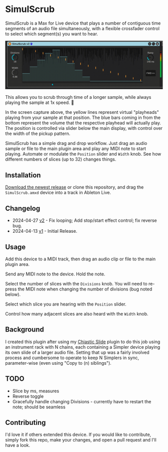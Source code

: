 # SimulScrub

SimulScrub is a Max for Live device that plays a number of contiguous time segments of an audio file simultaneously, with a flexible crossfader control to select which segment(s) you want to hear.

[![How it Looks](images/device.gif)](https://www.youtube.com/watch?v=574H1rq7Tkg)

This allows you to scrub through time of a longer sample, while always playing the sample at 1x speed. 🤯

In the screen capture above, the yellow lines represent virtual "playheads" playing from your sample at that position. The blue bars coming in from the bottom represent the volume that the respective playhead will actually play. The position is controlled via slider below the main display, with control over the width of the pickup pattern.

SimulScrub has a simple drag and drop workflow. Just drag an audio sample or file to the main plugin area and play any MIDI note to start playing. Automate or modulate the `Position` slider and `Width` knob. See how different numbers of slices (up to 32) changes things.

## Installation

[Download the newest release](https://github.com/zsteinkamp/m4l-SimulScrub/releases) or clone this repository, and drag the `SimulScrub.amxd` device into a track in Ableton Live.

## Changelog

- 2024-04-27 [v2](https://github.com/zsteinkamp/m4l-SimulScrub/releases/download/v2/SimulScrub-v2.amxd) - Fix looping; Add stop/start effect control; fix reverse bug.
- 2024-04-13 [v1](https://github.com/zsteinkamp/m4l-SimulScrub/releases/download/v1/SimulScrub-v1.amxd) - Initial Release.

## Usage

Add this device to a MIDI track, then drag an audio clip or file to the main plugin area.

Send any MIDI note to the device. Hold the note.

Select the number of slices with the `Divisions` knob. You will need to re-press the MIDI note when changing the number of divisions (bug noted below).

Select which slice you are hearing with the `Position` slider.

Control how many adjacent slices are also heard with the `Width` knob.

## Background

I created this plugin after using my [Chiastic Slide](https://github.com/zsteinkamp/m4l-ChiasticSlide) plugin to do this job using an instrument rack with N chains, each containing a Simpler device playing its own slide of a larger audio file. Setting that up was a fairly involved process and cumbersome to operate to keep N Simplers in sync, parameter-wise (even using "Copy to (n) siblings").

## TODO

* Slice by ms, measures
* Reverse toggle
* Gracefully handle changing Divisions - currently have to restart the note; should be seamless

## Contributing

I'd love it if others extended this device. If you would like to contribute, simply fork this repo, make your changes, and open a pull request and I'll have a look.
